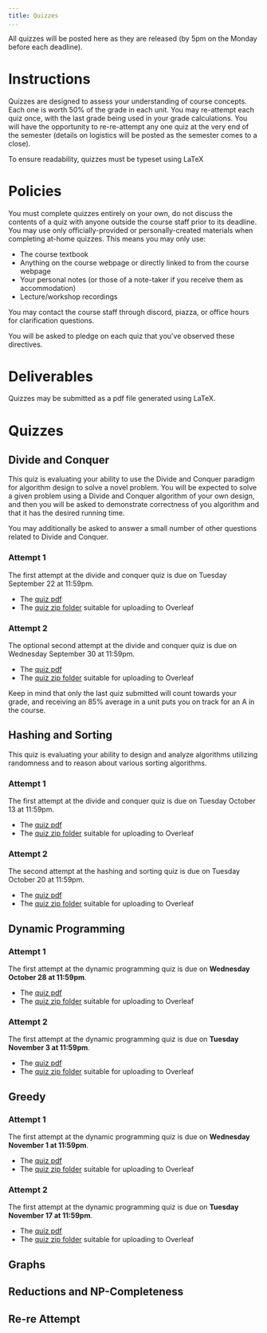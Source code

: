 ```yaml
---
title: Quizzes
...
```


All quizzes will be posted here as they are released (by 5pm on the Monday before each deadline).

# Instructions

Quizzes are designed to assess your understanding of course concepts. Each one is worth 50% of the grade in each unit. You may re-attempt each quiz once, with the last grade being used in your grade calculations. You will have the opportunity to re-re-attempt any one quiz at the very end of the semester (details on logistics will be posted as the semester comes to a close).

To ensure readability, quizzes must be typeset using LaTeX

# Policies

You must complete quizzes entirely on your own, do not discuss the contents of a quiz with anyone outside the course staff prior to its deadline. You may use only officially-provided or personally-created materials when completing at-home quizzes. This means you may only use:

- The course textbook
- Anything on the course webpage or directly linked to from the course webpage
- Your personal notes (or those of a note-taker if you receive them as accommodation)
- Lecture/workshop recordings

You may contact the course staff through discord, piazza, or office hours for clarification questions.

You will be asked to pledge on each quiz that you've observed these directives.

# Deliverables

Quizzes may be submitted as a pdf file generated using LaTeX.

# Quizzes

## Divide and Conquer

This quiz is evaluating your ability to use the Divide and Conquer paradigm for algorithm design to solve a novel problem. You will be expected to solve a given problem using a Divide and Conquer algorithm of your own design, and then you will be asked to demonstrate correctness of you algorithm and that it has the desired running time. 

You may additionally be asked to answer a small number of other questions related to Divide and Conquer.

### Attempt 1

The first attempt at the divide and conquer quiz is due on Tuesday September 22 at 11:59pm.

- The [quiz pdf](files/quizzes/dandc_quiz1_blank.pdf)
- The [quiz zip folder](files/quizzes/dandc_quiz1.zip) suitable for uploading to Overleaf

### Attempt 2

The optional second attempt at the divide and conquer quiz is due on Wednesday September 30 at 11:59pm.

- The [quiz pdf](files/quizzes/dandc_quiz2_blank.pdf)
- The [quiz zip folder](files/quizzes/dandc_quiz2.zip) suitable for uploading to Overleaf

Keep in mind that only the last quiz submitted will count towards your grade, and receiving an 85% average in a unit puts you on track for an A in the course.



## Hashing and Sorting

This quiz is evaluating your ability to design and analyze algorithms utilizing randomness and to reason about various sorting algorithms. 

### Attempt 1

The first attempt at the divide and conquer quiz is due on Tuesday October 13 at 11:59pm.

- The [quiz pdf](files/quizzes/hashsort_quiz1_blank.pdf)
- The [quiz zip folder](files/quizzes/hashsort_quiz1.zip) suitable for uploading to Overleaf

### Attempt 2

The second attempt at the hashing and sorting quiz is due on Tuesday October 20 at 11:59pm.

- The [quiz pdf](files/quizzes/hashsort_quiz2_blank.pdf)
- The [quiz zip folder](files/quizzes/hashsort_quiz2.zip) suitable for uploading to Overleaf

## Dynamic Programming

### Attempt 1

The first attempt at the dynamic programming quiz is due on **Wednesday October 28 at 11:59pm**.

- The [quiz pdf](files/quizzes/dp_quiz1_blank.pdf)
- The [quiz zip folder](files/quizzes/dp_quiz1.zip) suitable for uploading to Overleaf

### Attempt 2

The first attempt at the dynamic programming quiz is due on **Tuesday November 3 at 11:59pm**.

- The [quiz pdf](files/quizzes/dp_quiz2_blank.pdf)
- The [quiz zip folder](files/quizzes/dp_quiz2.zip) suitable for uploading to Overleaf

## Greedy

### Attempt 1

The first attempt at the dynamic programming quiz is due on **Wednesday November 1 at 11:59pm**.

- The [quiz pdf](files/quizzes/greedy_quiz1_blank.pdf)
- The [quiz zip folder](files/quizzes/greedy_quiz1.zip) suitable for uploading to Overleaf

### Attempt 2

The first attempt at the dynamic programming quiz is due on **Tuesday November 17 at 11:59pm**.

- The [quiz pdf](files/quizzes/greedy_quiz2_blank.pdf)
- The [quiz zip folder](files/quizzes/greedy_quiz2.zip) suitable for uploading to Overleaf

## Graphs

## Reductions and NP-Completeness

## Re-re Attempt
